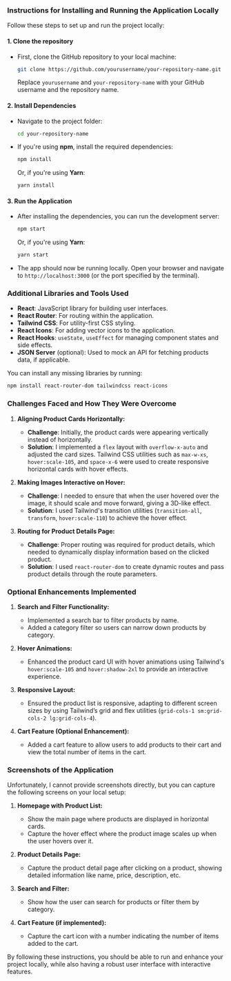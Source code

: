 ### Instructions for Installing and Running the Application Locally

Follow these steps to set up and run the project locally:

#### **1. Clone the repository**
- First, clone the GitHub repository to your local machine:
  ```bash
  git clone https://github.com/yourusername/your-repository-name.git
  ```
  Replace `yourusername` and `your-repository-name` with your GitHub username and the repository name.

#### **2. Install Dependencies**
- Navigate to the project folder:
  ```bash
  cd your-repository-name
  ```

- If you're using **npm**, install the required dependencies:
  ```bash
  npm install
  ```

  Or, if you're using **Yarn**:
  ```bash
  yarn install
  ```

#### **3. Run the Application**
- After installing the dependencies, you can run the development server:
  ```bash
  npm start
  ```

  Or, if you're using **Yarn**:
  ```bash
  yarn start
  ```

- The app should now be running locally. Open your browser and navigate to `http://localhost:3000` (or the port specified by the terminal).

### Additional Libraries and Tools Used

- **React**: JavaScript library for building user interfaces.
- **React Router**: For routing within the application.
- **Tailwind CSS**: For utility-first CSS styling.
- **React Icons**: For adding vector icons to the application.
- **React Hooks**: `useState`, `useEffect` for managing component states and side effects.
- **JSON Server** (optional): Used to mock an API for fetching products data, if applicable.

You can install any missing libraries by running:
```bash
npm install react-router-dom tailwindcss react-icons
```

### Challenges Faced and How They Were Overcome

1. **Aligning Product Cards Horizontally:**
   - **Challenge**: Initially, the product cards were appearing vertically instead of horizontally.
   - **Solution**: I implemented a `flex` layout with `overflow-x-auto` and adjusted the card sizes. Tailwind CSS utilities such as `max-w-xs`, `hover:scale-105`, and `space-x-6` were used to create responsive horizontal cards with hover effects.

2. **Making Images Interactive on Hover:**
   - **Challenge**: I needed to ensure that when the user hovered over the image, it should scale and move forward, giving a 3D-like effect.
   - **Solution**: I used Tailwind's transition utilities (`transition-all`, `transform`, `hover:scale-110`) to achieve the hover effect.

3. **Routing for Product Details Page:**
   - **Challenge**: Proper routing was required for product details, which needed to dynamically display information based on the clicked product.
   - **Solution**: I used `react-router-dom` to create dynamic routes and pass product details through the route parameters.

### Optional Enhancements Implemented

1. **Search and Filter Functionality:**
   - Implemented a search bar to filter products by name.
   - Added a category filter so users can narrow down products by category.

2. **Hover Animations:**
   - Enhanced the product card UI with hover animations using Tailwind's `hover:scale-105` and `hover:shadow-2xl` to provide an interactive experience.

3. **Responsive Layout:**
   - Ensured the product list is responsive, adapting to different screen sizes by using Tailwind’s grid and flex utilities (`grid-cols-1 sm:grid-cols-2 lg:grid-cols-4`).

4. **Cart Feature (Optional Enhancement):**
   - Added a cart feature to allow users to add products to their cart and view the total number of items in the cart.

### Screenshots of the Application

Unfortunately, I cannot provide screenshots directly, but you can capture the following screens on your local setup:

1. **Homepage with Product List:**
   - Show the main page where products are displayed in horizontal cards.
   - Capture the hover effect where the product image scales up when the user hovers over it.

2. **Product Details Page:**
   - Capture the product detail page after clicking on a product, showing detailed information like name, price, description, etc.

3. **Search and Filter:**
   - Show how the user can search for products or filter them by category.

4. **Cart Feature (if implemented):**
   - Capture the cart icon with a number indicating the number of items added to the cart.

By following these instructions, you should be able to run and enhance your project locally, while also having a robust user interface with interactive features.
